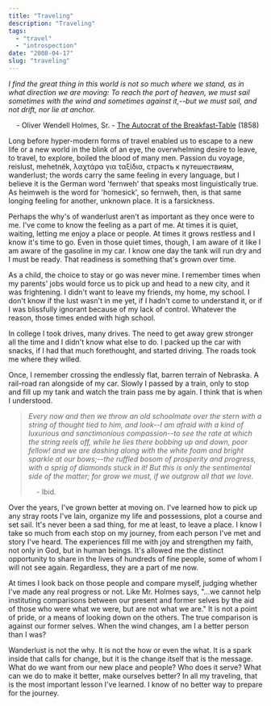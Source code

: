 ```yaml
---
title: "Traveling"
description: "Traveling"
tags:
  - "travel"
  - "introspection"
date: "2008-04-17"
slug: "traveling"
---
```


<span style="font-style: italic;">I find the great thing in this world
is not so much where we stand, as in what direction we are moving: To
reach the port of heaven, we must sail sometimes with the wind and
sometimes against it,--but we must sail, and not drift, nor lie at
anchor.</span>

    - Oliver Wendell Holmes, Sr. - [The Autocrat of the
Breakfast-Table][] (1858)

Long before hyper-modern forms of travel enabled us to escape to a new
life or a new world in the blink of an eye, the overwhelming desire to
leave, to travel, to explore, boiled the blood of many men. Passion du
voyage, reislust, mehetnék, λαχτάρα για ταξίδια, страсть к путешествиям,
wanderlust; the words carry the same feeling in every language, but I
believe it is the German word 'fernweh' that speaks most linguistically
true. As heimweh is the word for 'homesick', so fernweh, then, is that
same longing feeling for another, unknown place. It is a farsickness.

Perhaps the why's of wanderlust aren't as important as they once were to
me. I've come to know the feeling as a part of me. At times it is quiet,
waiting, letting me enjoy a place or people. At times it grows restless
and I know it's time to go. Even in those quiet times, though, I am
aware of it like I am aware of the gasoline in my car. I know one day
the tank will run dry and I must be ready. That readiness is something
that's grown over time.

As a child, the choice to stay or go was never mine. I remember times
when my parents' jobs would force us to pick up and head to a new city,
and it was frightening. I didn't want to leave my friends, my home, my
school. I don't know if the lust wasn't in me yet, if I hadn't come to
understand it, or if I was blissfully ignorant because of my lack of
control. Whatever the reason, those times ended with high school.

In college I took drives, many drives. The need to get away grew
stronger all the time and I didn't know what else to do. I packed up the
car with snacks, if I had that much forethought, and started driving.
The roads took me where they willed.

Once, I remember crossing the endlessly flat, barren terrain of
Nebraska. A rail-road ran alongside of my car. Slowly I passed by a
train, only to stop and fill up my tank and watch the train pass me by
again. I think that is when I understood.

> <span style="font-style: italic;">Every now and then we throw an old
> schoolmate over the stern with a string of thought tied to him, and
> look--I am afraid with a kind of luxurious and sanctimonious
> compassion--to see the rate at which the string reels off, while he
> lies there bobbing up and down, poor fellow! and we are dashing along
> with the white foam and bright sparkle at our bows;--the ruffled bosom
> of prosperity and progress, with a sprig of diamonds stuck in it! But
> this is only the sentimental side of the matter; for grow we must, if
> we outgrow all that we love.</span>
>
>     - Ibid.

Over the years, I've grown better at moving on. I've learned how to pick
up any stray roots I've lain, organize my life and possessions, plot a
course and set sail. It's never been a sad thing, for me at least, to
leave a place. I know I take so much from each stop on my journey, from
each person I've met and story I've heard. The experiences fill me with
joy and strengthen my faith, not only in God, but in human beings. It's
allowed me the distinct opportunity to share in the lives of hundreds of
fine people, some of whom I will not see again. Regardless, they are a
part of me now.

At times I look back on those people and compare myself, judging whether
I've made any real progress or not. Like Mr. Holmes says, "...we cannot
help instituting comparisons between our present and former selves by
the aid of those who were what we were, but are not what we are." It is
not a point of pride, or a means of looking down on the others. The true
comparison is against our former selves. When the wind changes, am I a
better person than I was?

Wanderlust is not the why. It is not the how or even the what. It is a
spark inside that calls for change, but it is the change itself that is
the message. What do we want from our new place and people? Who does it
serve? What can we do to make it better, make ourselves better? In all
my traveling, that is the most important lesson I've learned. I know of
no better way to prepare for the journey.

  [The Autocrat of the Breakfast-Table]: https://www.gutenberg.org/etext/751
